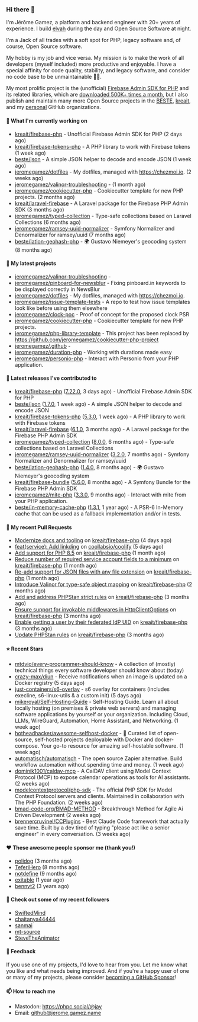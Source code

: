 ### Hi there 👋

I'm Jérôme Gamez, a platform and backend engineer with 20+ years of experience.
I build [elvah](https://www.elvah.de) during the day and Open Source Software
at night.

I'm a Jack of all trades with a soft spot for PHP, legacy software and,
of course, Open Source software.

My hobby is my job and vice versa. My mission is to make the work of all
developers (myself included) more productive and enjoyable.
I have a special affinity for code quality, stability, and legacy software,
and consider no code base to be unmaintainable 💪🏻.

My most prolific project is the (unofficial)
[Firebase Admin SDK for PHP](https://github.com/kreait/firebase-php) and its
related libraries, which are
[downloaded 500K+ times a month](https://packagist.org/packages/kreait/firebase-php/stats), but I also publish and maintain many more Open Source
projects in the [BESTE](https://github.com/beste),
[kreait](https://github.com/kreait), and my
[personal](https://github.com/jeromegamez) GitHub organizations.

#### 👷 What I'm currently working on

- [kreait/firebase-php](https://github.com/kreait/firebase-php) - Unofficial Firebase Admin SDK for PHP (2 days ago)
- [kreait/firebase-tokens-php](https://github.com/kreait/firebase-tokens-php) - A PHP library to work with Firebase tokens (1 week ago)
- [beste/json](https://github.com/beste/json) - A simple JSON helper to decode and encode JSON (1 week ago)
- [jeromegamez/dotfiles](https://github.com/jeromegamez/dotfiles) - My dotfiles, managed with https://chezmoi.io. (2 weeks ago)
- [jeromegamez/valinor-troubleshooting](https://github.com/jeromegamez/valinor-troubleshooting) -  (1 month ago)
- [jeromegamez/cookiecutter-php](https://github.com/jeromegamez/cookiecutter-php) - Cookiecutter template for new PHP projects. (2 months ago)
- [kreait/laravel-firebase](https://github.com/kreait/laravel-firebase) - A Laravel package for the Firebase PHP Admin SDK (3 months ago)
- [jeromegamez/typed-collection](https://github.com/jeromegamez/typed-collection) - Type-safe collections based on Laravel Collections (6 months ago)
- [jeromegamez/ramsey-uuid-normalizer](https://github.com/jeromegamez/ramsey-uuid-normalizer) - Symfony Normalizer and Denormalizer for ramsey/uuid (7 months ago)
- [beste/latlon-geohash-php](https://github.com/beste/latlon-geohash-php) - 🌍 Gustavo Niemeyer&#39;s geocoding system (8 months ago)

#### 🌱 My latest projects

- [jeromegamez/valinor-troubleshooting](https://github.com/jeromegamez/valinor-troubleshooting) - 
- [jeromegamez/pinboard-for-newsblur](https://github.com/jeromegamez/pinboard-for-newsblur) - Fixing pinboard.in keywords to be displayed correctly in NewsBlur
- [jeromegamez/dotfiles](https://github.com/jeromegamez/dotfiles) - My dotfiles, managed with https://chezmoi.io.
- [jeromegamez/issue-template-tests](https://github.com/jeromegamez/issue-template-tests) - A repo to test how issue templates look like before using them elsewhere
- [jeromegamez/clock-poc](https://github.com/jeromegamez/clock-poc) - Proof of concept for the proposed clock PSR
- [jeromegamez/cookiecutter-php](https://github.com/jeromegamez/cookiecutter-php) - Cookiecutter template for new PHP projects.
- [jeromegamez/php-library-template](https://github.com/jeromegamez/php-library-template) - This project has been replaced by https://github.com/jeromegamez/cookiecutter-php-project
- [jeromegamez/.github](https://github.com/jeromegamez/.github) - 
- [jeromegamez/duration-php](https://github.com/jeromegamez/duration-php) - Working with durations made easy
- [jeromegamez/personio-php](https://github.com/jeromegamez/personio-php) - Interact with Personio from your PHP application.

#### 🔭 Latest releases I've contributed to

- [kreait/firebase-php](https://github.com/kreait/firebase-php) ([7.22.0](https://github.com/kreait/firebase-php/releases/tag/7.22.0), 3 days ago) - Unofficial Firebase Admin SDK for PHP
- [beste/json](https://github.com/beste/json) ([1.7.0](https://github.com/beste/json/releases/tag/1.7.0), 1 week ago) - A simple JSON helper to decode and encode JSON
- [kreait/firebase-tokens-php](https://github.com/kreait/firebase-tokens-php) ([5.3.0](https://github.com/kreait/firebase-tokens-php/releases/tag/5.3.0), 1 week ago) - A PHP library to work with Firebase tokens
- [kreait/laravel-firebase](https://github.com/kreait/laravel-firebase) ([6.1.0](https://github.com/kreait/laravel-firebase/releases/tag/6.1.0), 3 months ago) - A Laravel package for the Firebase PHP Admin SDK
- [jeromegamez/typed-collection](https://github.com/jeromegamez/typed-collection) ([8.0.0](https://github.com/jeromegamez/typed-collection/releases/tag/8.0.0), 6 months ago) - Type-safe collections based on Laravel Collections
- [jeromegamez/ramsey-uuid-normalizer](https://github.com/jeromegamez/ramsey-uuid-normalizer) ([3.2.0](https://github.com/jeromegamez/ramsey-uuid-normalizer/releases/tag/3.2.0), 7 months ago) - Symfony Normalizer and Denormalizer for ramsey/uuid
- [beste/latlon-geohash-php](https://github.com/beste/latlon-geohash-php) ([1.4.0](https://github.com/beste/latlon-geohash-php/releases/tag/1.4.0), 8 months ago) - 🌍 Gustavo Niemeyer&#39;s geocoding system
- [kreait/firebase-bundle](https://github.com/kreait/firebase-bundle) ([5.6.0](https://github.com/kreait/firebase-bundle/releases/tag/5.6.0), 8 months ago) - A Symfony Bundle for the Firebase PHP Admin SDK
- [jeromegamez/mite-php](https://github.com/jeromegamez/mite-php) ([3.3.0](https://github.com/jeromegamez/mite-php/releases/tag/3.3.0), 9 months ago) - Interact with mite from your PHP application.
- [beste/in-memory-cache-php](https://github.com/beste/in-memory-cache-php) ([1.3.1](https://github.com/beste/in-memory-cache-php/releases/tag/1.3.1), 1 year ago) - A PSR-6 In-Memory cache that can be used as a fallback implementation and/or in tests.

#### 🔨 My recent Pull Requests

- [Modernize docs and tooling](https://github.com/kreait/firebase-php/pull/1023) on [kreait/firebase-php](https://github.com/kreait/firebase-php) (4 days ago)
- [feat(service): Add linkding](https://github.com/coollabsio/coolify/pull/6651) on [coollabsio/coolify](https://github.com/coollabsio/coolify) (5 days ago)
- [Add support for PHP 8.5](https://github.com/kreait/firebase-php/pull/1019) on [kreait/firebase-php](https://github.com/kreait/firebase-php) (1 month ago)
- [Reduce number of required service account fields to a minimum](https://github.com/kreait/firebase-php/pull/1017) on [kreait/firebase-php](https://github.com/kreait/firebase-php) (1 month ago)
- [Re-add support for JSON files with any file extension](https://github.com/kreait/firebase-php/pull/1013) on [kreait/firebase-php](https://github.com/kreait/firebase-php) (1 month ago)
- [Introduce Valinor for type-safe object mapping](https://github.com/kreait/firebase-php/pull/1009) on [kreait/firebase-php](https://github.com/kreait/firebase-php) (2 months ago)
- [Add and address PHPStan strict rules](https://github.com/kreait/firebase-php/pull/1006) on [kreait/firebase-php](https://github.com/kreait/firebase-php) (3 months ago)
- [Ensure support for invokable middlewares in HttpClientOptions](https://github.com/kreait/firebase-php/pull/1004) on [kreait/firebase-php](https://github.com/kreait/firebase-php) (3 months ago)
- [Enable getting a user by their federated IdP UID](https://github.com/kreait/firebase-php/pull/1003) on [kreait/firebase-php](https://github.com/kreait/firebase-php) (3 months ago)
- [Update PHPStan rules](https://github.com/kreait/firebase-php/pull/1002) on [kreait/firebase-php](https://github.com/kreait/firebase-php) (3 months ago)

#### ⭐ Recent Stars

- [mtdvio/every-programmer-should-know](https://github.com/mtdvio/every-programmer-should-know) - A collection of (mostly) technical things every software developer should know about (today)
- [crazy-max/diun](https://github.com/crazy-max/diun) - Receive notifications when an image is updated on a Docker registry (5 days ago)
- [just-containers/s6-overlay](https://github.com/just-containers/s6-overlay) - s6 overlay for containers (includes execline, s6-linux-utils &amp; a custom init) (5 days ago)
- [mikeroyal/Self-Hosting-Guide](https://github.com/mikeroyal/Self-Hosting-Guide) - Self-Hosting Guide. Learn all about  locally hosting (on premises &amp; private web servers) and managing software applications by yourself or your organization. Including Cloud, LLMs, WireGuard, Automation, Home Assistant, and Networking. (1 week ago)
- [hotheadhacker/awesome-selfhost-docker](https://github.com/hotheadhacker/awesome-selfhost-docker) - 🚀 Curated list of open-source, self-hosted projects deployable with Docker and docker-compose. Your go-to resource for amazing self-hostable software. (1 week ago)
- [automatisch/automatisch](https://github.com/automatisch/automatisch) - The open source Zapier alternative. Build workflow automation without spending time and money. (1 week ago)
- [dominik1001/caldav-mcp](https://github.com/dominik1001/caldav-mcp) - A CalDAV client using Model Context Protocol (MCP) to expose calendar operations as tools for AI assistants. (2 weeks ago)
- [modelcontextprotocol/php-sdk](https://github.com/modelcontextprotocol/php-sdk) - The official PHP SDK for Model Context Protocol servers and clients. Maintained in collaboration with The PHP Foundation. (2 weeks ago)
- [bmad-code-org/BMAD-METHOD](https://github.com/bmad-code-org/BMAD-METHOD) - Breakthrough Method for Agile Ai Driven Development (2 weeks ago)
- [brennercruvinel/CCPlugins](https://github.com/brennercruvinel/CCPlugins) - Best Claude Code framework that actually save time. Built by a dev tired of typing &#34;please act like a senior engineer&#34; in every conversation. (3 weeks ago)

#### ❤️ These awesome people sponsor me (thank you!)

- [polidog](https://github.com/polidog) (3 months ago)
- [TeferiHero](https://github.com/TeferiHero) (8 months ago)
- [notdefine](https://github.com/notdefine) (9 months ago)
- [exitable](https://github.com/exitable) (1 year ago)
- [bennyt2](https://github.com/bennyt2) (3 years ago)

#### 👯 Check out some of my recent followers

- [SwiftedMind](https://github.com/SwiftedMind)
- [chaitanya44444](https://github.com/chaitanya44444)
- [sanmai](https://github.com/sanmai)
- [mt-source](https://github.com/mt-source)
- [SteveTheAnimator](https://github.com/SteveTheAnimator)

#### 💬 Feedback

If you use one of my projects, I'd love to hear from you. Let me know what you
like and what needs being improved. And if you're a happy user of one or
many of my projects, please consider
[becoming a GitHub Sponsor](https://github.com/sponsors/jeromegamez)!

#### 📫 How to reach me

- Mastodon: https://phpc.social/@jay
- Email: github@jerome.gamez.name
